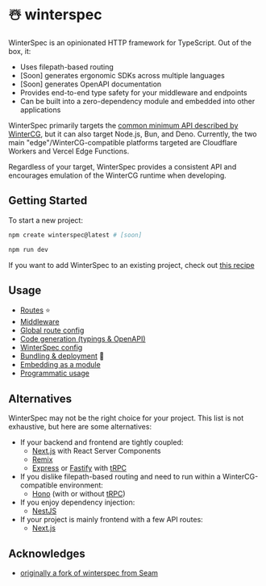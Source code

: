 # ☃️ winterspec

WinterSpec is an opinionated HTTP framework for TypeScript. Out of the box, it:

- Uses filepath-based routing
- [Soon] generates ergonomic SDKs across multiple languages
- [Soon] generates OpenAPI documentation
- Provides end-to-end type safety for your middleware and endpoints
- Can be built into a zero-dependency module and embedded into other applications

WinterSpec primarily targets the [common minimum API described by WinterCG](https://github.com/wintercg/proposal-common-minimum-api), but it can also target Node.js, Bun, and Deno. Currently, the two main "edge"/WinterCG-compatible platforms targeted are Cloudflare Workers and Vercel Edge Functions.

Regardless of your target, WinterSpec provides a consistent API and encourages emulation of the WinterCG runtime when developing.

## Getting Started

To start a new project:

```bash
npm create winterspec@latest # [soon]

npm run dev
```

If you want to add WinterSpec to an existing project, check out [this recipe](./recipes/adding-winterspec-to-existing-project.md)

## Usage

- [Routes](./docs/routes.md) ⭐
- [Middleware](./docs/middleware.md)
- [Global route config](./docs/global-route-config.md)
- [Code generation (typings & OpenAPI)](./docs/code-generation.md)
- [WinterSpec config](./docs/winterspec-config.md)
- [Bundling & deployment](./docs/bundling-and-deployment.md) 🚀
- [Embedding as a module](./docs/embedding.md)
- [Programmatic usage](./docs/programmatic-usage.md)

## Alternatives

WinterSpec may not be the right choice for your project. This list is not exhaustive, but here are some alternatives:

- If your backend and frontend are tightly coupled:
  - [Next.js](https://nextjs.org/) with React Server Components
  - [Remix](https://remix.run/)
  - [Express](http://expressjs.com/) or [Fastify](https://fastify.dev/) with [tRPC](https://trpc.io/)
- If you dislike filepath-based routing and need to run within a WinterCG-compatible environment:
  - [Hono](https://hono.dev/) (with or without [tRPC](https://trpc.io/))
- If you enjoy dependency injection:
  - [NestJS](https://nestjs.com/)
- If your project is mainly frontend with a few API routes:
  - [Next.js](https://nextjs.org/)

## Acknowledges

- [originally a fork of winterspec from Seam](https://github.com/seamapi/winterspec)
